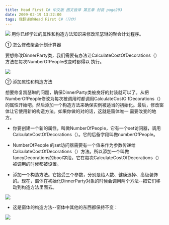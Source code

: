 ```yaml
---
title: Head First C# 中文版 图文皆译 第五章 封装 page203
date: 2009-02-19 13:22:00
tags: 我翻译的Head First C#（习作）
---
```

![](https://p-blog.csdn.net/images/p_blog_csdn_net/cuipengfei1/EntryImages/20090219/2009-02-19_12-43-26.jpg) 用你已经学过的属性和构造方法知识来修改凯瑟琳的聚会计划程序。

①  怎么修改聚会计划计算器

要想修改DinnerParty类，我们需要有办法让CalculateCostOfDecorations（）方法在每次NumberOfPeople改变时都得以
执行。

![](https://p-blog.csdn.net/images/p_blog_csdn_net/cuipengfei1/EntryImages/20090219/2009-02-19_12-49-44.jpg)

②  添加属性和构造方法

想要修复凯瑟琳的问题，确保DinnerParty类被良好的封装就可以了。从把NumberOfPeople修改为每次被调用时都调用CalculateCostO
fDecorations（）的属性开始吧。然后添加一个构造方法来确保实例被适当的初始化。最后，修改窗体让它使用新的构造方法。如果你做的对的话，这就是窗体唯一
需要改变的地方。

*  你要创建一个新的属性，叫做NumberOfPeople，它有一个set访问器，调用CalculateCostOfDecorations（）。它的后备字段叫做numberOfPeople。 

*  NumberOfPeople  的set访问器需要有一个值来作为参数传递给CalculateCostOfDecorations（）方法。所以添加一个叫做fancyDecorations的bool字段，它在每次CalculateCostOfDecorations（）被调用的时候都被设置。 

*  添加一个构造方法。它接受三个参数，分别是给人数、健康选择、高级装饰的。现在，窗体在初始化DinnerParty对象的时候会调用两个方法--把它们移动到构造方法里面去。 

![](https://p-blog.csdn.net/images/p_blog_csdn_net/cuipengfei1/EntryImages/20090219/2009-02-19_13-18-57.jpg)

*  这是窗体的构造方法--窗体中其他的东西都保持不变： 

![](https://p-blog.csdn.net/images/p_blog_csdn_net/cuipengfei1/EntryImages/20090219/2009-02-19_13-20-21.jpg)



